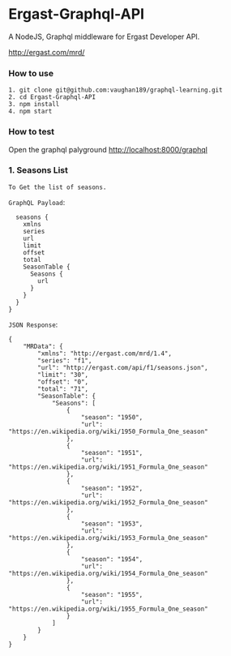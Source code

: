 # Ergast-Graphql-API

A NodeJS, Graphql middleware for Ergast Developer API.

<http://ergast.com/mrd/>

### How to use

```
1. git clone git@github.com:vaughan189/graphql-learning.git
2. cd Ergast-Graphql-API
3. npm install
4. npm start
```

### How to test

Open the graphql palyground <http://localhost:8000/graphql>

### 1. Seasons List

`To Get the list of seasons.`

`GraphQL Payload`:

```{
  seasons {
    xmlns
    series
    url
    limit
    offset
    total
    SeasonTable {
      Seasons {
        url
      }
    }
  }
}
```

`JSON Response`:

```
{
    "MRData": {
        "xmlns": "http://ergast.com/mrd/1.4",
        "series": "f1",
        "url": "http://ergast.com/api/f1/seasons.json",
        "limit": "30",
        "offset": "0",
        "total": "71",
        "SeasonTable": {
            "Seasons": [
                {
                    "season": "1950",
                    "url": "https://en.wikipedia.org/wiki/1950_Formula_One_season"
                },
                {
                    "season": "1951",
                    "url": "https://en.wikipedia.org/wiki/1951_Formula_One_season"
                },
                {
                    "season": "1952",
                    "url": "https://en.wikipedia.org/wiki/1952_Formula_One_season"
                },
                {
                    "season": "1953",
                    "url": "https://en.wikipedia.org/wiki/1953_Formula_One_season"
                },
                {
                    "season": "1954",
                    "url": "https://en.wikipedia.org/wiki/1954_Formula_One_season"
                },
                {
                    "season": "1955",
                    "url": "https://en.wikipedia.org/wiki/1955_Formula_One_season"
                }
            ]
        }
    }
}
```
